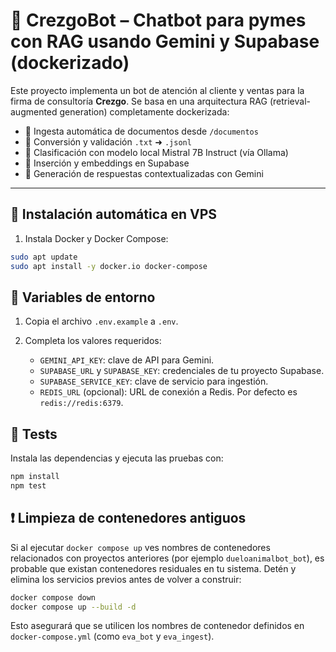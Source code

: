 # 🤖 CrezgoBot – Chatbot para pymes con RAG usando Gemini y Supabase (dockerizado)

Este proyecto implementa un bot de atención al cliente y ventas para la firma de consultoría **Crezgo**. Se basa en una arquitectura RAG (retrieval-augmented generation) completamente dockerizada:

- 📁 Ingesta automática de documentos desde `/documentos`
- 📄 Conversión y validación `.txt` ➜ `.jsonl`
- 🧠 Clasificación con modelo local Mistral 7B Instruct (vía Ollama)
- 🧩 Inserción y embeddings en Supabase
- 💬 Generación de respuestas contextualizadas con Gemini

---

## 🚀 Instalación automática en VPS

1. Instala Docker y Docker Compose:

```bash
sudo apt update
sudo apt install -y docker.io docker-compose
```

## 📄 Variables de entorno

1. Copia el archivo `.env.example` a `.env`.
2. Completa los valores requeridos:

   - `GEMINI_API_KEY`: clave de API para Gemini.
   - `SUPABASE_URL` y `SUPABASE_KEY`: credenciales de tu proyecto Supabase.
   - `SUPABASE_SERVICE_KEY`: clave de servicio para ingestión.
   - `REDIS_URL` (opcional): URL de conexión a Redis. Por defecto es `redis://redis:6379`.

## 🧪 Tests

Instala las dependencias y ejecuta las pruebas con:

```bash
npm install
npm test
```

## ❗ Limpieza de contenedores antiguos

Si al ejecutar `docker compose up` ves nombres de contenedores
relacionados con proyectos anteriores (por ejemplo `dueloanimalbot_bot`),
es probable que existan contenedores residuales en tu sistema.
Detén y elimina los servicios previos antes de volver a construir:

```bash
docker compose down
docker compose up --build -d
```

Esto asegurará que se utilicen los nombres de contenedor definidos en
`docker-compose.yml` (como `eva_bot` y `eva_ingest`).
